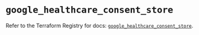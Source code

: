 # `google_healthcare_consent_store`

Refer to the Terraform Registry for docs: [`google_healthcare_consent_store`](https://registry.terraform.io/providers/hashicorp/google/6.24.0/docs/resources/healthcare_consent_store).
